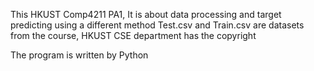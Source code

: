 This HKUST Comp4211 PA1, It is about data processing and target predicting using a different method
Test.csv and Train.csv are datasets from the course, HKUST CSE department has the copyright

The program is written by Python

